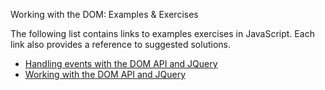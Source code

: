 Working with the DOM: Examples & Exercises

The following list contains links to examples exercises in JavaScript. Each link also provides a reference to suggested solutions.
- [Handling events with the DOM API and JQuery](https://jsfiddle.net/joseortiz/Lzj2etaf/)
- [Working with the DOM API and JQuery](https://jsfiddle.net/joseortiz/57z6fnxt/)

